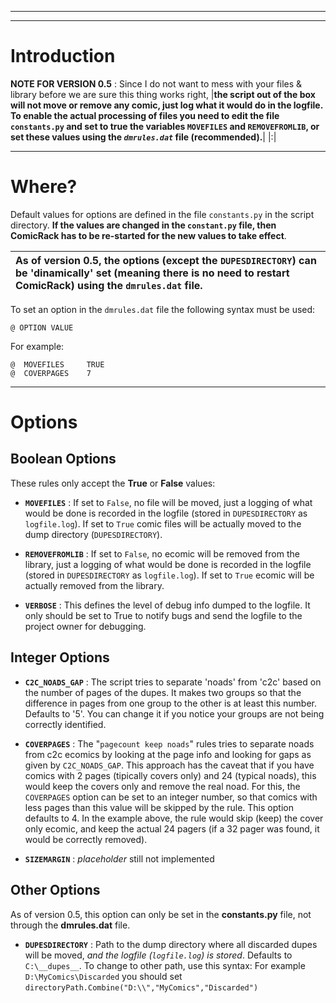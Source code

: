 
---


---


# Introduction #

**NOTE FOR VERSION 0.5** : Since I do not want to mess with your files & library before we are sure this thing works right,
|**the script out of the box will not move or remove any comic, just log what it would do in the logfile. To enable the actual processing of files you need to edit the file `constants.py` and set to true the variables `MOVEFILES` and `REMOVEFROMLIB`, or set these values using the _`dmrules.dat`_ file (recommended).**|
|:|


---


# Where? #

Default values for options are defined in the file `constants.py` in the script directory. **If the values are changed in the `constant.py` file, then ComicRack has to be re-started for the new values to take effect**.

|**As of version 0.5, the options** (except the `DUPESDIRECTORY`) **can be** 'dinamically' **set** (meaning there is no need to restart ComicRack) **using the `dmrules.dat` file.**|
|:----------------------------------------------------------------------------------------------------------------------------------------------------------------------------------|

To set an option in the `dmrules.dat` file the following syntax must be used:
```
@ OPTION VALUE
```
For example:
```
@  MOVEFILES     TRUE
@  COVERPAGES    7
```


---


# Options #

## Boolean Options ##

These rules only accept the **True** or **False** values:

  * **`MOVEFILES`** : If set to `False`, no file will be moved, just a logging of what would be done is recorded in the logfile (stored in `DUPESDIRECTORY` as `logfile.log`). If set to `True` comic files will be actually moved to the dump directory (`DUPESDIRECTORY`).

  * **`REMOVEFROMLIB`** : If set to `False`, no ecomic will be removed from the library, just a logging of what would be done is recorded in the logfile (stored in `DUPESDIRECTORY` as `logfile.log`). If set to `True` ecomic will be actually removed from the library.

  * **`VERBOSE`** : This defines the level of debug info dumped to the logfile. It only should be set to True to notify bugs and send the logfile to the project owner for debugging.

## Integer Options ##

  * **`C2C_NOADS_GAP`** : The script tries to separate 'noads' from 'c2c' based on the number of pages of the dupes. It makes two groups so that the difference in pages from one group to the other is at least this number. Defaults to '5'. You can change it if you notice your groups are not being correctly identified.

  * **`COVERPAGES`** : The "`pagecount keep noads`" rules tries to separate noads from c2c ecomics by looking at the page info and looking for gaps as given by `C2C_NOADS_GAP`. This approach has the caveat that if you have comics with 2 pages (tipically covers only) and 24 (typical noads), this would keep the covers only and remove the real noad. For this, the `COVERPAGES` option can be set to an integer number, so that comics with less pages than this value will be skipped by the rule. This option defaults to 4. In the example above, the rule would skip (keep) the cover only ecomic, and keep the actual 24 pagers (if a 32 pager was found, it would be correctly removed).

  * **`SIZEMARGIN`** : _placeholder_ still not implemented

## Other Options ##

As of version 0.5, this option can only be set in the **constants.py** file, not through the **dmrules.dat** file.

  * **`DUPESDIRECTORY`** : Path to the dump directory where all discarded dupes will be moved,  _and the logfile (`logfile.log`) is stored_. Defaults to `C:\__dupes__`. To change to other path, use this syntax: For example `D:\MyComics\Discarded` you should set `directoryPath.Combine("D:\\","MyComics","Discarded")`
